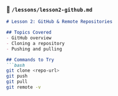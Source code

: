 ### 📘 `/lessons/lesson2-github.md`
```markdown
# Lesson 2: GitHub & Remote Repositories

## Topics Covered
- GitHub overview
- Cloning a repository
- Pushing and pulling

## Commands to Try
```bash
git clone <repo-url>
git push
git pull
git remote -v
